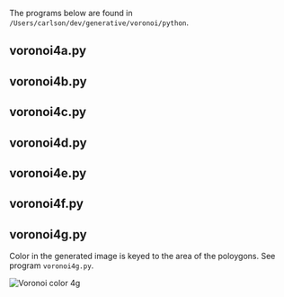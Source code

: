 
The programs below are found in `/Users/carlson/dev/generative/voronoi/python`.

## voronoi4a.py

## voronoi4b.py

## voronoi4c.py

## voronoi4d.py

## voronoi4e.py

## voronoi4f.py

## voronoi4g.py

Color in the generated image is keyed to the area of the poloygons.  See program `voronoi4g.py`.

![Voronoi color 4g](https://imagedelivery.net/9U-0Y4sEzXlO6BXzTnQnYQ/739d3488-e4f5-49d4-96f0-db20921bf500/public)
